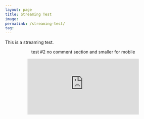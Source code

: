 ```yaml
---
layout: page
title: Streaming Test
image: 
permalink: /streaming-test/
tag: 
---
```


This is a streaming test.

<center>
<!-- Add a placeholder for the Twitch embed -->
<div id="twitch-embed"></div>

<!-- Load the Twitch embed script -->
<script src="https://embed.twitch.tv/embed/v1.js"></script>

<!-- Create a Twitch.Embed object that will render within the "twitch-embed" root element. -->
<script type="text/javascript">
  new Twitch.Embed("twitch-embed", {
    width: 1080,
    height: 480,
    channel: "eighthradio",
    // only needed if your site is also embedded on embed.example.com and othersite.example.com 
    // parent: ["embed.example.com", "othersite.example.com"]
  });
</script>

<center>
  
  
  test #2 no comment section and smaller for mobile 
  
  <iframe
    src="https://player.twitch.tv/?channel=eighthradio&parent=streamernews.example.com&muted=false"
    height="180"
    width="360"
    frameborder="0"
    scrolling="no"
    playsinline="true"
    allowfullscreen="true">
</iframe>



<div class="fb-comments" data-href="https://sessionsmarteau.com/streaming-test/" data-numposts="99" data-width=""></div>

